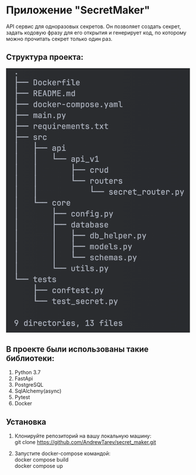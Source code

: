 # Приложение "SecretMaker"

API сервис для одноразовых секретов. Он позволяет создать секрет, задать кодовую фразу для его открытия и 
генерирует код, по которому можно прочитать секрет только один раз.


## Структура проекта:

![image_1.png](image_README/image_1.png)

## В проекте были использованы такие библиотеки:

1. Python 3.7
2. FastApi
3. PostgreSQL
4. SqlAlchemy(async)
5. Pytest
6. Docker

## Установка

1. Клонируйте репозиторий на вашу локальную машину:  
   git clone https://github.com/AndrewTarev/secret_maker.git


2. Запустите docker-compose командой:  
   docker compose build  
   docker compose up